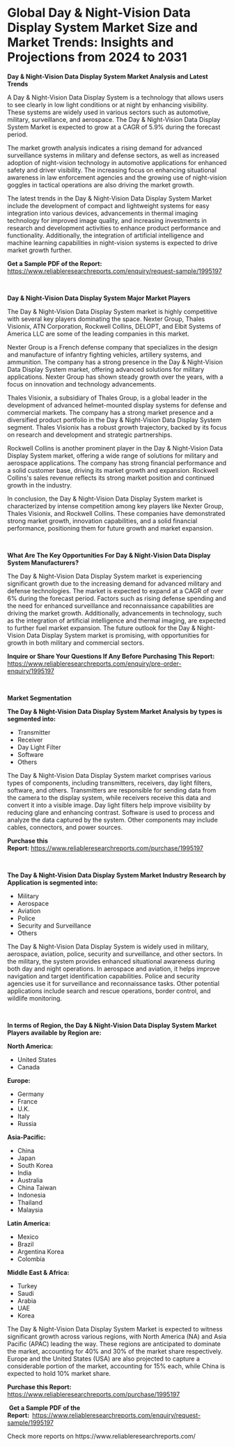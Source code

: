 <p><h1>Global Day & Night-Vision Data Display System Market Size and Market Trends: Insights and Projections from 2024 to 2031</h1></p><p><strong>Day & Night-Vision Data Display System Market Analysis and Latest Trends</strong></p>
<p><p>A Day & Night-Vision Data Display System is a technology that allows users to see clearly in low light conditions or at night by enhancing visibility. These systems are widely used in various sectors such as automotive, military, surveillance, and aerospace. The Day & Night-Vision Data Display System Market is expected to grow at a CAGR of 5.9% during the forecast period.</p><p>The market growth analysis indicates a rising demand for advanced surveillance systems in military and defense sectors, as well as increased adoption of night-vision technology in automotive applications for enhanced safety and driver visibility. The increasing focus on enhancing situational awareness in law enforcement agencies and the growing use of night-vision goggles in tactical operations are also driving the market growth.</p><p>The latest trends in the Day & Night-Vision Data Display System Market include the development of compact and lightweight systems for easy integration into various devices, advancements in thermal imaging technology for improved image quality, and increasing investments in research and development activities to enhance product performance and functionality. Additionally, the integration of artificial intelligence and machine learning capabilities in night-vision systems is expected to drive market growth further.</p></p>
<p><strong>Get a Sample PDF of the Report:&nbsp;</strong> <a href="https://www.reliableresearchreports.com/enquiry/request-sample/1995197">https://www.reliableresearchreports.com/enquiry/request-sample/1995197</a></p>
<p>&nbsp;</p>
<p><strong>Day & Night-Vision Data Display System Major Market Players</strong></p>
<p><p>The Day & Night-Vision Data Display System market is highly competitive with several key players dominating the space. Nexter Group, Thales Visionix, ATN Corporation, Rockwell Collins, DELOPT, and Elbit Systems of America LLC are some of the leading companies in this market.</p><p>Nexter Group is a French defense company that specializes in the design and manufacture of infantry fighting vehicles, artillery systems, and ammunition. The company has a strong presence in the Day & Night-Vision Data Display System market, offering advanced solutions for military applications. Nexter Group has shown steady growth over the years, with a focus on innovation and technology advancements.</p><p>Thales Visionix, a subsidiary of Thales Group, is a global leader in the development of advanced helmet-mounted display systems for defense and commercial markets. The company has a strong market presence and a diversified product portfolio in the Day & Night-Vision Data Display System segment. Thales Visionix has a robust growth trajectory, backed by its focus on research and development and strategic partnerships.</p><p>Rockwell Collins is another prominent player in the Day & Night-Vision Data Display System market, offering a wide range of solutions for military and aerospace applications. The company has strong financial performance and a solid customer base, driving its market growth and expansion. Rockwell Collins's sales revenue reflects its strong market position and continued growth in the industry.</p><p>In conclusion, the Day & Night-Vision Data Display System market is characterized by intense competition among key players like Nexter Group, Thales Visionix, and Rockwell Collins. These companies have demonstrated strong market growth, innovation capabilities, and a solid financial performance, positioning them for future growth and market expansion.</p></p>
<p>&nbsp;</p>
<p><strong>What Are The Key Opportunities For Day & Night-Vision Data Display System Manufacturers?</strong></p>
<p><p>The Day & Night-Vision Data Display System market is experiencing significant growth due to the increasing demand for advanced military and defense technologies. The market is expected to expand at a CAGR of over 6% during the forecast period. Factors such as rising defense spending and the need for enhanced surveillance and reconnaissance capabilities are driving the market growth. Additionally, advancements in technology, such as the integration of artificial intelligence and thermal imaging, are expected to further fuel market expansion. The future outlook for the Day & Night-Vision Data Display System market is promising, with opportunities for growth in both military and commercial sectors.</p></p>
<p><strong>Inquire or Share Your Questions If Any Before Purchasing This Report:</strong> <a href="https://www.reliableresearchreports.com/enquiry/pre-order-enquiry/1995197">https://www.reliableresearchreports.com/enquiry/pre-order-enquiry/1995197</a></p>
<p>&nbsp;</p>
<p><strong>Market Segmentation</strong></p>
<p><strong>The Day & Night-Vision Data Display System Market Analysis by types is segmented into:</strong></p>
<p><ul><li>Transmitter</li><li>Receiver</li><li>Day Light Filter</li><li>Software</li><li>Others</li></ul></p>
<p><p>The Day & Night-Vision Data Display System market comprises various types of components, including transmitters, receivers, day light filters, software, and others. Transmitters are responsible for sending data from the camera to the display system, while receivers receive this data and convert it into a visible image. Day light filters help improve visibility by reducing glare and enhancing contrast. Software is used to process and analyze the data captured by the system. Other components may include cables, connectors, and power sources.</p></p>
<p><strong>Purchase this Report:&nbsp;</strong><a href="https://www.reliableresearchreports.com/purchase/1995197">https://www.reliableresearchreports.com/purchase/1995197</a></p>
<p>&nbsp;</p>
<p><strong>The Day & Night-Vision Data Display System Market Industry Research by Application is segmented into:</strong></p>
<p><ul><li>Military</li><li>Aerospace</li><li>Aviation</li><li>Police</li><li>Security and Surveillance</li><li>Others</li></ul></p>
<p><p>The Day & Night-Vision Data Display System is widely used in military, aerospace, aviation, police, security and surveillance, and other sectors. In the military, the system provides enhanced situational awareness during both day and night operations. In aerospace and aviation, it helps improve navigation and target identification capabilities. Police and security agencies use it for surveillance and reconnaissance tasks. Other potential applications include search and rescue operations, border control, and wildlife monitoring.</p></p>
<p>&nbsp;</p>
<p><strong>In terms of Region, the Day & Night-Vision Data Display System Market Players available by Region are:</strong></p>
<p>
    <p> <strong> North America: </strong>
        <ul>
            <li>United States</li>
            <li>Canada</li>
        </ul>
        </p> 
    <p> <strong> Europe: </strong>
        <ul>
            <li>Germany</li>
            <li>France</li>
            <li>U.K.</li>
            <li>Italy</li>
            <li>Russia</li>
        </ul>
        </p> 
    <p> <strong> Asia-Pacific: </strong>
        <ul>
            <li>China</li>
            <li>Japan</li>
            <li>South Korea</li>
            <li>India</li>
            <li>Australia</li>
            <li>China Taiwan</li>
            <li>Indonesia</li>
            <li>Thailand</li>
            <li>Malaysia</li>
        </ul>
        </p> 
    <p> <strong> Latin America: </strong>
        <ul>
            <li>Mexico</li>
            <li>Brazil</li>
            <li>Argentina Korea</li>
            <li>Colombia</li>
        </ul>
        </p> 
    <p> <strong> Middle East & Africa: </strong>
        <ul>
            <li>Turkey</li>
            <li>Saudi</li>
            <li>Arabia</li>
            <li>UAE</li>
            <li>Korea</li>
        </ul>
    </p>
    </p>
<p><p>The Day & Night-Vision Data Display System Market is expected to witness significant growth across various regions, with North America (NA) and Asia Pacific (APAC) leading the way. These regions are anticipated to dominate the market, accounting for 40% and 30% of the market share respectively. Europe and the United States (USA) are also projected to capture a considerable portion of the market, accounting for 15% each, while China is expected to hold 10% market share.</p></p>
<p><strong>Purchase this Report: </strong><a href="https://www.reliableresearchreports.com/purchase/1995197">https://www.reliableresearchreports.com/purchase/1995197</a></p>
<p>&nbsp;<strong>Get a Sample PDF of the Report:&nbsp;&nbsp;</strong><a href="https://www.reliableresearchreports.com/enquiry/request-sample/1995197">https://www.reliableresearchreports.com/enquiry/request-sample/1995197</a></p>
<p><strong></strong></p>
<p>Check more reports on https://www.reliableresearchreports.com/</p>